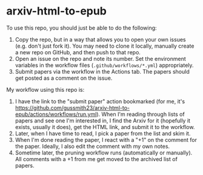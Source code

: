 # arxiv-html-to-epub

To use this repo, you should just be able to do the following:
1. Copy the repo, but in a way that allows you to open your own issues (e.g. don't just fork it). You may need to clone it locally, manually create a new repo on GitHub, and then push to that repo.
2. Open an issue on the repo and note its number. Set the environment variables in the workflow files (`.github/workflows/*.yml`) appropriately.
3. Submit papers via the workflow in the Actions tab. The papers should get posted as a comment on the issue.

My workflow using this repo is:
1. I have the link to the "submit paper" action bookmarked (for me, it's https://github.com/gussmith23/arxiv-html-to-epub/actions/workflows/run.yml). When I'm reading through lists of papers and see one I'm interested in, I find the Arxiv for it (hopefully it exists, usually it does), get the HTML link, and submit it to the workflow.
2. Later, when I have time to read, I pick a paper from the list and skim it.
3. When I'm done reading the paper, I react with a "+1" on the comment for the paper. Ideally, I also edit the comment with my own notes.
4. Sometime later, the pruning workflow runs (automatically or manually). All comments with a +1 from me get moved to the archived list of papers.
